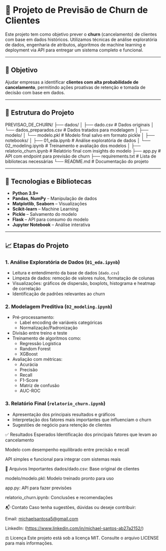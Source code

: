 # 💼 Projeto de Previsão de Churn de Clientes

Este projeto tem como objetivo prever o **churn** (cancelamento) de clientes com base em dados históricos. Utilizamos técnicas de análise exploratória de dados, engenharia de atributos, algoritmos de machine learning e deployment via API para entregar um sistema completo e funcional.

---

## 🧠 Objetivo

Ajudar empresas a identificar **clientes com alta probabilidade de cancelamento**, permitindo ações proativas de retenção e tomada de decisão com base em dados.

---

## 📂 Estrutura do Projeto
PREVISAO_DE_CHURN/
├── dados/
│ ├── dado.csv # Dados originais
│ └── dados_preparados.csv # Dados tratados para modelagem
│
├── modelo/
│ └── modelo.pkl # Modelo final salvo em formato pickle
│
├── notebooks/
│ ├── 01_eda.ipynb # Análise exploratória de dados
│ └── 02_modeling.ipynb # Treinamento e avaliação dos modelos
│
├── relatorio_churn.ipynb # Relatório final com insights do modelo
├── app.py # API com endpoint para previsão de churn
├── requirements.txt # Lista de bibliotecas necessárias
└── README.md # Documentação do projeto


---

## 🧪 Tecnologias e Bibliotecas

- **Python 3.9+**
- **Pandas**, **NumPy** – Manipulação de dados
- **Matplotlib**, **Seaborn** – Visualizações
- **Scikit-learn** – Machine Learning
- **Pickle** – Salvamento do modelo
- **Flask** – API para consumo do modelo
- **Jupyter Notebook** – Análise interativa

---

## 📈 Etapas do Projeto

### 1. Análise Exploratória de Dados (`01_eda.ipynb`)

- Leitura e entendimento da base de dados (`dado.csv`)
- Limpeza de dados: remoção de valores nulos, formatação de colunas
- Visualizações: gráficos de dispersão, boxplots, histograma e heatmap de correlação
- Identificação de padrões relevantes ao churn

### 2. Modelagem Preditiva (`02_modeling.ipynb`)

- Pré-processamento:
  - Label encoding de variáveis categóricas
  - Normalização/Padronização
- Divisão entre treino e teste
- Treinamento de algoritmos como:
  - Regressão Logística
  - Random Forest
  - XGBoost
- Avaliação com métricas:
  - Acurácia
  - Precisão
  - Recall
  - F1-Score
  - Matriz de confusão
  - AUC-ROC

### 3. Relatório Final (`relatorio_churn.ipynb`)

- Apresentação dos principais resultados e gráficos
- Interpretação dos fatores mais importantes que influenciam o churn
- Sugestões de negócio para retenção de clientes

✅ Resultados Esperados
Identificação dos principais fatores que levam ao cancelamento

Modelo com desempenho equilibrado entre precisão e recall

API simples e funcional para integrar com sistemas reais

📎 Arquivos Importantes
dados/dado.csv: Base original de clientes

modelo/modelo.pkl: Modelo treinado pronto para uso

app.py: API para fazer previsões

relatorio_churn.ipynb: Conclusões e recomendações

📬 Contato
Caso tenha sugestões, dúvidas ou deseje contribuir:

Email: michaelsantosa5@gmail.com

LinkedIn: (https://www.linkedin.com/in/michael-santos-ab27a2152/)

⚖️ Licença
Este projeto está sob a licença MIT. Consulte o arquivo LICENSE para mais informações.


